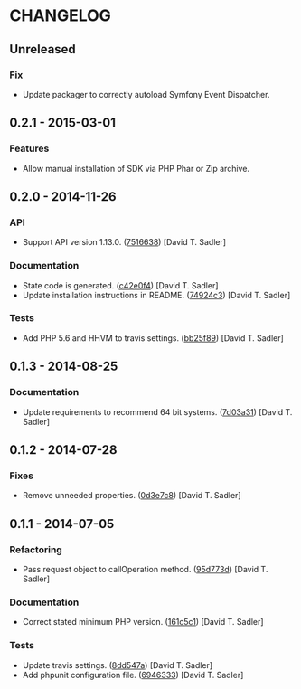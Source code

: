 # CHANGELOG

## Unreleased

### Fix

* Update packager to correctly autoload Symfony Event Dispatcher.

## 0.2.1 - 2015-03-01

### Features

* Allow manual installation of SDK via PHP Phar or Zip archive.

## 0.2.0 - 2014-11-26

### API

* Support API version 1.13.0. ([7516638](https://github.com/davidtsadler/ebay-sdk-finding/commit/7516638b78889090fb2c0480fa1d6ae818993512)) [David T. Sadler]

### Documentation

* State code is generated. ([c42e0f4](https://github.com/davidtsadler/ebay-sdk-finding/commit/c42e0f4965fd4fe88f118c76c55071b1ea8da854)) [David T. Sadler]
* Update installation instructions in README. ([74924c3](https://github.com/davidtsadler/ebay-sdk-finding/commit/74924c36c36d0a6e52aee85780f8fce02298db8c)) [David T. Sadler]

### Tests

* Add PHP 5.6 and HHVM to travis settings. ([bb25f89](https://github.com/davidtsadler/ebay-sdk-finding/commit/bb25f898b252289bc1d5176bc5ad977a99cd7678)) [David T. Sadler]

## 0.1.3 - 2014-08-25

### Documentation

* Update requirements to recommend 64 bit systems. ([7d03a31](https://github.com/davidtsadler/ebay-sdk-finding/commit/7d03a31ebf5b8d6a3c385068f5fe585840e2a0b3)) [David T. Sadler]

## 0.1.2 - 2014-07-28

### Fixes

* Remove unneeded properties. ([0d3e7c8](https://github.com/davidtsadler/ebay-sdk-finding/commit/0d3e7c859720170b52490f84b6623e8388bc0bfa)) [David T. Sadler]

## 0.1.1 - 2014-07-05

### Refactoring

* Pass request object to callOperation method. ([95d773d](https://github.com/davidtsadler/ebay-sdk-finding/commit/95d773db8a15517d7f1975114db89157a6b8b758)) [David T. Sadler]

### Documentation

* Correct stated minimum PHP version. ([161c5c1](https://github.com/davidtsadler/ebay-sdk-finding/commit/161c5c13c8a3025d62dbbc56c56a8e974116c88a)) [David T. Sadler]

### Tests

* Update travis settings. ([8dd547a](https://github.com/davidtsadler/ebay-sdk-finding/commit/8dd547ae28136574171fbe1ad462b8fb34e08dbc)) [David T. Sadler]
* Add phpunit configuration file. ([6946333](https://github.com/davidtsadler/ebay-sdk-finding/commit/6946333c45d2e3e9ab1dd26030397ce7e8e5afd8)) [David T. Sadler]

